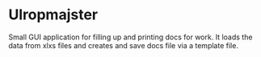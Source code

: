 # Ulropmajster
Small GUI application for filling up and printing docs for work. It loads the data from xlxs files and creates and save docs file via a template file.
